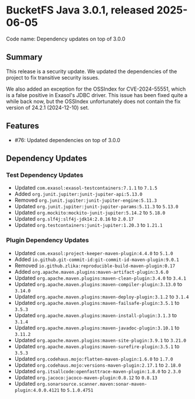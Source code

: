 # BucketFS Java 3.0.1, released 2025-06-05

Code name: Dependency updates on top of 3.0.0

## Summary

This release is a security update. We updated the dependencies of the project to fix transitive security issues.

We also added an exception for the OSSIndex for CVE-2024-55551, which is a false positive in Exasol's JDBC driver.
This issue has been fixed quite a while back now, but the OSSIndex unfortunately does not contain the fix version of 24.2.1 (2024-12-10) set.

## Features

* #76: Updated dependencies on top of 3.0.0

## Dependency Updates

### Test Dependency Updates

* Updated `com.exasol:exasol-testcontainers:7.1.1` to `7.1.5`
* Added `org.junit.jupiter:junit-jupiter-api:5.13.0`
* Removed `org.junit.jupiter:junit-jupiter-engine:5.11.3`
* Updated `org.junit.jupiter:junit-jupiter-params:5.11.3` to `5.13.0`
* Updated `org.mockito:mockito-junit-jupiter:5.14.2` to `5.18.0`
* Updated `org.slf4j:slf4j-jdk14:2.0.16` to `2.0.17`
* Updated `org.testcontainers:junit-jupiter:1.20.3` to `1.21.1`

### Plugin Dependency Updates

* Updated `com.exasol:project-keeper-maven-plugin:4.4.0` to `5.1.0`
* Added `io.github.git-commit-id:git-commit-id-maven-plugin:9.0.1`
* Removed `io.github.zlika:reproducible-build-maven-plugin:0.17`
* Added `org.apache.maven.plugins:maven-artifact-plugin:3.6.0`
* Updated `org.apache.maven.plugins:maven-clean-plugin:3.4.0` to `3.4.1`
* Updated `org.apache.maven.plugins:maven-compiler-plugin:3.13.0` to `3.14.0`
* Updated `org.apache.maven.plugins:maven-deploy-plugin:3.1.2` to `3.1.4`
* Updated `org.apache.maven.plugins:maven-failsafe-plugin:3.5.1` to `3.5.3`
* Updated `org.apache.maven.plugins:maven-install-plugin:3.1.3` to `3.1.4`
* Updated `org.apache.maven.plugins:maven-javadoc-plugin:3.10.1` to `3.11.2`
* Updated `org.apache.maven.plugins:maven-site-plugin:3.9.1` to `3.21.0`
* Updated `org.apache.maven.plugins:maven-surefire-plugin:3.5.1` to `3.5.3`
* Updated `org.codehaus.mojo:flatten-maven-plugin:1.6.0` to `1.7.0`
* Updated `org.codehaus.mojo:versions-maven-plugin:2.17.1` to `2.18.0`
* Updated `org.itsallcode:openfasttrace-maven-plugin:1.8.0` to `2.3.0`
* Updated `org.jacoco:jacoco-maven-plugin:0.8.12` to `0.8.13`
* Updated `org.sonarsource.scanner.maven:sonar-maven-plugin:4.0.0.4121` to `5.1.0.4751`
